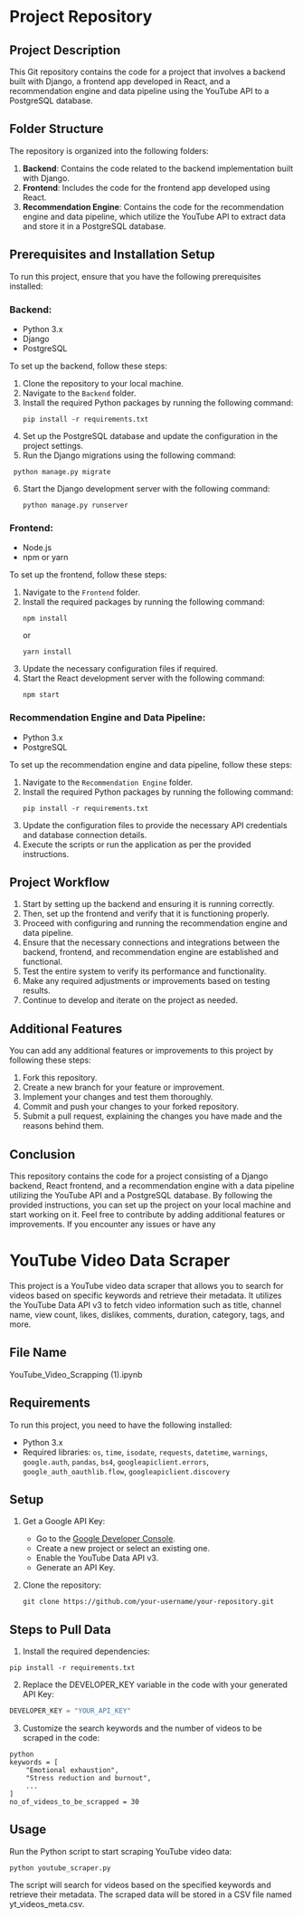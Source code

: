 # Project Repository

## Project Description
This Git repository contains the code for a project that involves a backend built with Django, a frontend app developed in React, and a recommendation engine and data pipeline using the YouTube API to a PostgreSQL database.

## Folder Structure
The repository is organized into the following folders:
1. **Backend**: Contains the code related to the backend implementation built with Django.
2. **Frontend**: Includes the code for the frontend app developed using React.
3. **Recommendation Engine**: Contains the code for the recommendation engine and data pipeline, which utilize the YouTube API to extract data and store it in a PostgreSQL database.

## Prerequisites and Installation Setup
To run this project, ensure that you have the following prerequisites installed:

### Backend:
- Python 3.x
- Django
- PostgreSQL

To set up the backend, follow these steps:
1. Clone the repository to your local machine.
2. Navigate to the `Backend` folder.
3. Install the required Python packages by running the following command:
   ```shell
   pip install -r requirements.txt
   ```
4. Set up the PostgreSQL database and update the configuration in the project settings.
5. Run the Django migrations using the following command:
  ```shell
   python manage.py migrate
   ```
6. Start the Django development server with the following command:
   ```shell
   python manage.py runserver
   ```


### Frontend:
- Node.js
- npm or yarn

To set up the frontend, follow these steps:
1. Navigate to the `Frontend` folder.
2. Install the required packages by running the following command:
   ```shell
   npm install
   ```
   or
   ```shell
   yarn install
   ```
3. Update the necessary configuration files if required.
4. Start the React development server with the following command:
   ```shell
   npm start
   ```


### Recommendation Engine and Data Pipeline:
- Python 3.x
- PostgreSQL

To set up the recommendation engine and data pipeline, follow these steps:
1. Navigate to the `Recommendation Engine` folder.
2. Install the required Python packages by running the following command:
   ```shell
   pip install -r requirements.txt
   ```
3. Update the configuration files to provide the necessary API credentials and database connection details.
4. Execute the scripts or run the application as per the provided instructions.

## Project Workflow
1. Start by setting up the backend and ensuring it is running correctly.
2. Then, set up the frontend and verify that it is functioning properly.
3. Proceed with configuring and running the recommendation engine and data pipeline.
4. Ensure that the necessary connections and integrations between the backend, frontend, and recommendation engine are established and functional.
5. Test the entire system to verify its performance and functionality.
6. Make any required adjustments or improvements based on testing results.
7. Continue to develop and iterate on the project as needed.

## Additional Features
You can add any additional features or improvements to this project by following these steps:
1. Fork this repository.
2. Create a new branch for your feature or improvement.
3. Implement your changes and test them thoroughly.
4. Commit and push your changes to your forked repository.
5. Submit a pull request, explaining the changes you have made and the reasons behind them.

## Conclusion
This repository contains the code for a project consisting of a Django backend, React frontend, and a recommendation engine with a data pipeline utilizing the YouTube API and a PostgreSQL database. By following the provided instructions, you can set up the project on your local machine and start working on it. Feel free to contribute by adding additional features or improvements. If you encounter any issues or have any


   





# YouTube Video Data Scraper

This project is a YouTube video data scraper that allows you to search for videos based on specific keywords and retrieve their metadata. It utilizes the YouTube Data API v3 to fetch video information such as title, channel name, view count, likes, dislikes, comments, duration, category, tags, and more.

## File Name
YouTube_Video_Scrapping (1).ipynb

## Requirements

To run this project, you need to have the following installed:

- Python 3.x
- Required libraries: `os`, `time`, `isodate`, `requests`, `datetime`, `warnings`, `google.auth`, `pandas`, `bs4`, `googleapiclient.errors`, `google_auth_oauthlib.flow`, `googleapiclient.discovery`

## Setup

1. Get a Google API Key:
   - Go to the [Google Developer Console](https://console.developers.google.com/).
   - Create a new project or select an existing one.
   - Enable the YouTube Data API v3.
   - Generate an API Key.

2. Clone the repository:
   ```shell
   git clone https://github.com/your-username/your-repository.git

## Steps to Pull Data
1. Install the required dependencies:
```shell
pip install -r requirements.txt
```

2. Replace the DEVELOPER_KEY variable in the code with your generated API Key:
```python
DEVELOPER_KEY = "YOUR_API_KEY"
```
3. Customize the search keywords and the number of videos to be scraped in the code:
```
python
keywords = [
    "Emotional exhaustion",
    "Stress reduction and burnout",
    ...
]
no_of_videos_to_be_scrapped = 30
```
## Usage
Run the Python script to start scraping YouTube video data:

```shell
python youtube_scraper.py
```
The script will search for videos based on the specified keywords and retrieve their metadata. The scraped data will be stored in a CSV file named yt_videos_meta.csv.
